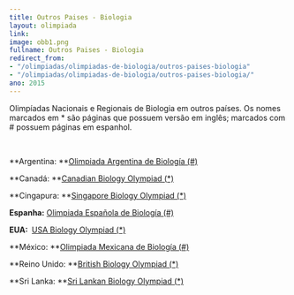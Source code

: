 ```yaml
---
title: Outros Paises - Biologia
layout: olimpiada
link: 
image: obb1.png
fullname: Outros Paises - Biologia
redirect_from:
- "/olimpiadas/olimpiadas-de-biologia/outros-paises-biologia"
- "/olimpiadas/olimpiadas-de-biologia/outros-paises-biologia/"
ano: 2015
---
```


Olimpíadas Nacionais e Regionais de Biologia em outros países. Os nomes marcados em \* são páginas que possuem versão em inglês; marcados com # possuem páginas em espanhol.

 

**Argentina: **[Olimpiada Argentina de Biología (#)  
 ][1]

**Canadá: **[Canadian Biology Olympiad (\*)][2]

**Cingapura: **[Singapore Biology Olympiad (\*)][3]

**Espanha:** [Olimpiada Española de Biología (#)][4]

<strong>EUA: </strong> [USA Biology Olympiad (\*)][5]

**México: **[Olimpiada Mexicana de Biología (#)][6]

**Reino Unido: **[British Biology Olympiad (\*)][7]<strong><a href="http://www.biology-olympiad.org.uk/" target="_self"><br /> </a></strong>

**Sri Lanka: **[Sri Lankan Biology Olympiad (\*)][8]

 

 

 

 



[1]: http://www.oab.org.ar/
[2]: http://www.usask.ca/biology/cbo/competition.html
[3]: http://www.sibiol.org.sg/ibo/
[4]: http://www.olimpiadadebiologia.edu.es/
[5]: http://www.usabo-trc.org/
[6]: http://www.tecnologiaambiental.com/olimpiadas/
[7]: http://www.biology-olympiad.org.uk/
[8]: http://www.iobsl.org/olympiad.php
